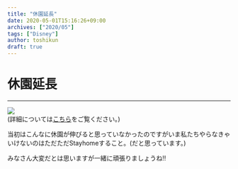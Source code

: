 ```yaml
---
title: "休園延長"
date: 2020-05-01T15:16:26+09:00
archives: ["2020/05"]
tags: ["Disney"]
author: toshikun
draft: true
---
```

# 休園延長

***
<img src='https://lh3.googleusercontent.com/fgjq7IVdGjgicmrSQ5yT9W5OnDFDS4iwMKyLGSm4XLctJ3Hf2UPvh3DflytenZBRMkQqs5g4OecIpxJPjHOqn2GD44DadWwhTdEukcVQefjO5DHJzIVUBT-JYjS1jHkt2jcGyewCXg=w400' /></a>
<br>(詳細については[こちら](https://www.tokyodisneyresort.jp/topics/info/20200228_important.html)をご覧ください。)

当初はこんなに休園が伸びると思っていなかったのですがいま私たちやらなきゃいけないのはただただStayhomeすること。(だと思っています。)

みなさん大変だとは思いますが一緒に頑張りましょうね‼